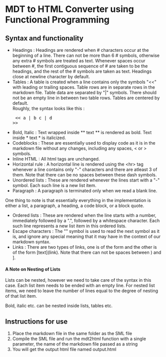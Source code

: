 # MDT to HTML Converter using Functional Programming

## Syntax and functionality 

- Headings : Headings are rendered when # characters occur at the beginning of a line. There can not be more than 6 # symbols, otherwise any extra # symbols are treated as text. Whenever spaces occur between #, the first contiguous sequence of # are taken to be the headings, and the rest of the # symbols are taken as text. Headings close at newline character by default. 
- Tables : A table is created when a line contains only the symbols "<<" with leading or trailing spaces. Table rows are in separate rows in the markdown file. Table data are separated by "|" symbols. There should not be an empty line in between two table rows. Tables are centered by default.  
Roughly, the syntax looks like this : 
        <pre> 
        <<
        a | b 
        c | d 
        >>
        </pre>
- Bold, Italic : Text wrapped inside ** text \*\* is rendered as bold. Text inside * text * is italicized. 
- Codeblocks : These are essentially used to display code as it is in the markdown file without any changes, including any spaces, < or > symbols. 
- Inline HTML : All html tags are unchanged. 
- Horizontal rule : A horizontal line is rendered using the \<hr\> tag whenever a line contains only "-" characters and there are atleast 3 of them. Note that there can be no spaces between these dash symbols. 
- Unordered lists : These are rendered whenever the lines start with a "-" symbol. Each such line is a new list item. 
- Paragraph : A paragraph is terminated only when we read a blank line. 

One thing to note is that essentially everything in the implementation is either a list, a paragraph, a heading, a code block, or a block quote. 

- Ordered lists : These are rendered when the line starts with a number, immediately followed by a ".", followed by a whitespace character. Each such line represents a new list item in this ordered lists. 
- Escape characters : The "\" symbol is used to read the next symbol as it is, and ignore any special meaning that it may have in the context of our markdown syntax.  
- Links : There are two types of links, one is of the form <link> and the other is of the form \[text](link). Note that there can not be spaces between ) and ]. 

#### A Note on Nesting of Lists
Lists can be nested, however we need to take care of the syntax in this case. Each list item needs to be ended with an empty line. For nested list items, we need to leave the number of lines equal to the degree of nesting of that list item. 

Bold, italic etc. can be nested inside lists, tables etc. 

## Instructions for use 
1. Place the markdown file in the same folder as the SML file
2. Compile the SML file and run the mdt2html function with a single parameter, the name of the markdown file passed as a string
3. You will get the output html file named output.html
